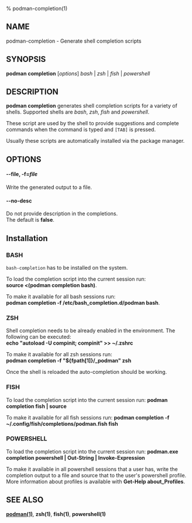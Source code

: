 % podman-completion(1)

## NAME
podman\-completion - Generate shell completion scripts

## SYNOPSIS
**podman completion** [*options*]   *bash* | *zsh* | *fish* | *powershell*

## DESCRIPTION
**podman completion** generates shell completion scripts for a variety of shells. Supported shells are *bash*, *zsh*, *fish* and *powershell*.

These script are used by the shell to provide suggestions and complete commands when the command is typed and `[TAB]` is pressed.

Usually these scripts are automatically installed via the package manager.

## OPTIONS
#### **--file**, **-f**=*file*

Write the generated output to a file.

#### **--no-desc**

Do not provide description in the completions.\
The default is **false**.

## Installation

### BASH
`bash-completion` has to be installed on the system.

To load the completion script into the current session run:\
**source <(podman completion bash)**.

To make it available for all bash sessions run:\
**podman completion -f /etc/bash_completion.d/podman bash**.


### ZSH
Shell completion needs to be already enabled in the environment. The following can be executed:\
**echo "autoload -U compinit; compinit" >> ~/.zshrc**

To make it available for all zsh sessions run:\
**podman completion -f "${fpath[1]}/_podman" zsh**

Once the shell is reloaded the auto-completion should be working.


### FISH
To load the completion script into the current session run:
**podman completion fish | source**

To make it available for all fish sessions run:
**podman completion -f ~/.config/fish/completions/podman.fish fish**

### POWERSHELL
To load the completion script into the current session run:
**podman.exe completion powershell | Out-String | Invoke-Expression**

To make it available in all powershell sessions that a user has, write the
completion output to a file and source that to the user's powershell profile.
More information about profiles is available with **Get-Help about_Profiles**.

## SEE ALSO
**[podman(1)](podman.1.md)**, **zsh(1)**, **fish(1)**, **powershell(1)**
